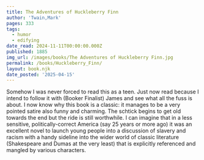 ```yaml
---
title: The Adventures of Huckleberry Finn
author: 'Twain,Mark'
pages: 333
tags:
  - humor
  - edifying
date_read: 2024-11-11T00:00:00.000Z
published: 1885
img_url: /images/books/The Adventures of Huckleberry Finn.jpg
permalink: /books/Huckleberry_Finn/
layout: book.njk
date_posted: '2025-04-15'
---
```

Somehow I was never forced to read this as a teen.  Just now read because I intend to follow it with (Booker Finalist) James and see what all the fuss is about.  I now know why this book is a classic: it manages to be a very pointed satire also funny and charming.  The schtick begins to get old towards the end but the ride is still worthwhile.  I can imagine that in a less sensitive, politically-correct America (say 25 years or more ago) it was an excellent novel to launch young people into a discussion of slavery and racism with a handy sideline into the wider world of classic literature (Shakespeare and Dumas at the very least) that is explicitly referenced and mangled by various characters.
